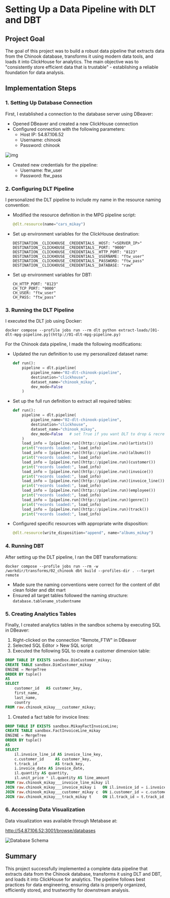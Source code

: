 # Setting Up a Data Pipeline with DLT and DBT

## Project Goal

The goal of this project was to build a robust data pipeline that extracts data from the Chinook database, transforms it using modern data tools, and loads it into ClickHouse for analytics. The main objective was to "consistently store efficient data that is trustable" - establishing a reliable foundation for data analysis.

## Implementation Steps

### 1. Setting Up Database Connection

First, I established a connection to the database server using DBeaver:

- Opened DBeaver and created a new ClickHouse connection
- Configured connection with the following parameters:
    - Host IP: 54.87.106.52
    - Username: chinook
    - Password: chinook

![img](https://i.imgur.com/CsTo79i.png[/img])

- Created new credentials for the pipeline:
    - Username: ftw_user
    - Password: ftw_pass

### 2. Configuring DLT Pipeline

I personalized the DLT pipeline to include my name in the resource naming convention:

- Modified the resource definition in the MPG pipeline script:
    
    ```python
    @dlt.resource(name="cars_mikay")
    ```
    
- Set up environment variables for the ClickHouse destination:
    
    ```
    DESTINATION__CLICKHOUSE__CREDENTIALS__HOST: "<SERVER_IP>"
    DESTINATION__CLICKHOUSE__CREDENTIALS__PORT: "9000"
    DESTINATION__CLICKHOUSE__CREDENTIALS__HTTP_PORT: "8123"
    DESTINATION__CLICKHOUSE__CREDENTIALS__USERNAME: "ftw_user"
    DESTINATION__CLICKHOUSE__CREDENTIALS__PASSWORD: "ftw_pass"
    DESTINATION__CLICKHOUSE__CREDENTIALS__DATABASE: "raw"
    ```
    
- Set up environment variables for DBT:
    
    ```
    CH_HTTP_PORT: "8123"
    CH_TCP_PORT: "9000"
    CH_USER: "ftw_user"
    CH_PASS: "ftw_pass"
    ```
    

### 3. Running the DLT Pipeline

I executed the DLT job using Docker:

```
docker compose --profile jobs run --rm dlt python extract-loads/[01-dlt-mpg-pipeline.py](http://01-dlt-mpg-pipeline.py)
```

For the Chinook data pipeline, I made the following modifications:

- Updated the run definition to use my personalized dataset name:
    
    ```python
    def run():
        pipeline = dlt.pipeline(
            pipeline_name="02-dlt-chinook-pipeline",
            destination="clickhouse",
            dataset_name="chinook_mikay",
            dev_mode=False   
        )
    ```
    
- Set up the full run definition to extract all required tables:
    
    ```python
    def run():
        pipeline = dlt.pipeline(
            pipeline_name="02-dlt-chinook-pipeline",
            destination="clickhouse",
            dataset_name="chinook_mikay",
            dev_mode=False   # set True if you want DLT to drop & recreate tables on each run
        )
        load_info = [pipeline.run](http://pipeline.run)(artists())        # #1 artist
        print("records loaded:", load_info)
        load_info = [pipeline.run](http://pipeline.run)(albums())         # #2 album  
        print("records loaded:", load_info)
        load_info = [pipeline.run](http://pipeline.run)(customer())       # #3 customer
        print("records loaded:", load_info)
        load_info = [pipeline.run](http://pipeline.run)(invoice())        # #4 invoice
        print("records loaded:", load_info)
        load_info = [pipeline.run](http://pipeline.run)(invoice_line())   # #5 invoice_line
        print("records loaded:", load_info)
        load_info = [pipeline.run](http://pipeline.run)(employee())       # #6 employee
        print("records loaded:", load_info)
        load_info = [pipeline.run](http://pipeline.run)(genre())          # #7 genre 
        print("records loaded:", load_info)
        load_info = [pipeline.run](http://pipeline.run)(track())          # #8 track 
        print("records loaded:", load_info)
    ```
    
- Configured specific resources with appropriate write disposition:
    
    ```python
    @dlt.resource(write_disposition="append", name="albums_mikay")
    ```
    

### 4. Running DBT

After setting up the DLT pipeline, I ran the DBT transformations:

```
docker compose --profile jobs run --rm -w /workdir/transforms/02_chinook dbt build --profiles-dir . --target remote
```

- Made sure the naming conventions were correct for the content of dbt clean folder and dbt mart
- Ensured all target tables followed the naming structure: `database.tablename_studentname`

### 5. Creating Analytics Tables

Finally, I created analytics tables in the sandbox schema by executing SQL in DBeaver:

1. Right-clicked on the connection "Remote_FTW" in DBeaver
2. Selected SQL Editor > New SQL script
3. Executed the following SQL to create a customer dimension table:

```sql
DROP TABLE IF EXISTS sandbox.DimCustomer_mikay;
CREATE TABLE sandbox.DimCustomer_mikay
ENGINE = MergeTree
ORDER BY tuple()
AS
SELECT
    customer_id   AS customer_key,
    first_name,
    last_name,
    country
FROM raw.chinook_mikay___customer_mikay;
```

1. Created a fact table for invoice lines:

```sql
DROP TABLE IF EXISTS sandbox.MikayFactInvoiceLine;
CREATE TABLE sandbox.FactInvoiceLine_mikay
ENGINE = MergeTree
ORDER BY tuple()
AS
SELECT
    il.invoice_line_id AS invoice_line_key,
    c.customer_id     AS customer_key,
    t.track_id        AS track_key,
    i.invoice_date AS invoice_date,
    il.quantity AS quantity,
    il.unit_price * il.quantity AS line_amount
FROM raw.chinook_mikay___invoice_line_mikay il
JOIN raw.chinook_mikay___invoice_mikay i   ON il.invoice_id = i.invoice_id
JOIN raw.chinook_mikay___customer_mikay c  ON i.customer_id = c.customer_id
JOIN raw.chinook_mikay___track_mikay t     ON il.track_id = t.track_id;
```

### 6. Accessing Data Visualization

Data visualization was available through Metabase at:

http://54.87.106.52:3001/browse/databases

![Database Schema](https://i.imgur.com/ItRhvHh.png)

## Summary

This project successfully implemented a complete data pipeline that extracts data from the Chinook database, transforms it using DLT and DBT, and loads it into ClickHouse for analytics. The pipeline follows best practices for data engineering, ensuring data is properly organized, efficiently stored, and trustworthy for downstream analysis.